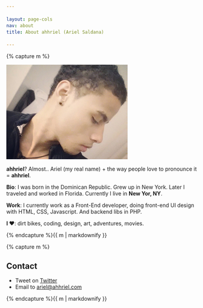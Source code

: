 ```yaml
---

layout: page-cols
nav: about
title: About ahhriel (Ariel Saldana)

---
```


<div class="page-col">{% capture m %}

![ahhriel about](/img/ariel-about.jpg)

__ahhriel__? Almost.. Ariel (my real name) + the way people love to pronounce it = __ahhriel__.

__Bio__: I was born in the Dominican Republic. Grew up in New York. Later I traveled and worked in Florida. Currently I live in __New Yor, NY__.

__Work__: I currently work as a Front-End developer, doing front-end UI design with HTML, CSS, Javascript. And backend libs in PHP.

__I ♥__: dirt bikes, coding, design, art, adventures, movies.

{% endcapture %}{{ m | markdownify }}</div>


<div class="page-col">{% capture m %}

## Contact

* Tweet on [Twitter](http://twitter.com/yerariel)
* Email to [ariel@ahhriel.com](mailto:ariel@ahhriel.com)

{% endcapture %}{{ m | markdownify }}</div>
